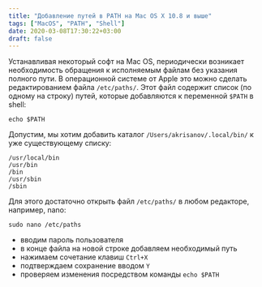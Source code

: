 ```yaml
---
title: "Добавление путей в PATH на Mac OS X 10.8 и выше"
tags: ["MacOS", "PATH", "Shell"]
date: 2020-03-08T17:30:22+03:00
draft: false
---
```


Устанавливая некоторый софт на Mac OS, периодически возникает необходимость обращения к исполняемым
файлам без указания полного пути. В операционной системе от Apple это можно сделать редактированием
файла `/etc/paths/`. Этот файл содержит список (по одному на строку) путей, которые добавляются к
переменной `$PATH` в shell:

```
echo $PATH
```

Допустим, мы хотим добавить каталог `/Users/akrisanov/.local/bin/` к уже существующему списку:

```
/usr/local/bin
/usr/bin
/bin
/usr/sbin
/sbin
```

Для этого достаточно открыть файл `/etc/paths/` в любом редакторе, например, nano:

```
sudo nano /etc/paths
```

- вводим пароль пользователя
- в конце файла на новой строке добавляем необходимый путь
- нажимаем сочетание клавиш `Ctrl+X`
- подтверждаем сохранение вводом `Y`
- проверяем изменения посредством команды `echo $PATH`
